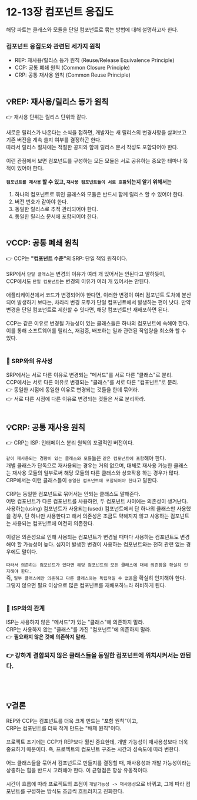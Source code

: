 # 12-13장 컴포넌트 응집도

해당 파트는 클래스와 모듈을 단일 컴포넌트로 묶는 방법에 대해 설명하고자 한다.

### 컴포넌트 응집도와 관련된 세가지 원칙

- REP: 재사용/릴리스 등가 원칙 (Reuse/Release Equivalence Principle)
- CCP: 공통 폐쇄 원칙 (Common Closure Principle)
- CRP: 공통 재사용 원칙 (Common Reuse Principle)
  <br />
  <br />

## 💡<strong>REP: 재사용/릴리스 등가 원칙</strong>

👉 재사용 단위는 릴리스 단위와 같다.
<br />
<br />
새로운 릴리스가 나온다는 소식을 접하면, 개발자는 새 릴리스의 변경사항을 살펴보고 기존 버전을 계속 쓸지 여부를 결정하곤 한다.<br />
따라서 릴리스 절차에는 적절한 공지와 함께 릴리스 문서 작성도 포함되어야 한다.
<br />
<br />
이런 관점에서 보면 컴포넌트를 구성하는 모든 모듈은 서로 공유하는 중요한 테마나 목적이 있어야 한다.
<br />
<br />
<strong>`컴포넌트를 재사용` 할 수 있고, `재사용 컴포넌트들이 서로 호환`되는지 알기 위해서는</strong>

1. 하나의 컴포넌트로 묶인 클래스와 모듈은 반드시 함께 릴리스 할 수 있어야 한다.
2. 버전 번호가 같아야 한다.
3. 동일한 릴리스로 추적 관리되어야 한다.
4. 동일한 릴리스 문서에 포함되어야 한다.
   <br />
   <br />

## 💡<strong>CCP: 공통 폐쇄 원칙</strong>

👉 CCP는 <strong>"컴포넌트 수준"</strong>의 SRP: 단일 책임 원칙이다.
<br />
<br />
SRP에서 `단일 클래스`는 변경의 이유가 여러 개 있어서는 안된다고 말하듯이,<br />
CCP에서도 `단일 컴포넌트`는 변경의 이유가 여러 개 있어서는 안된다.
<br />
<br />
애플리케이션에서 코드가 변경되어야 한다면, 이러한 변경이 여러 컴포넌트 도처에 분산되어 발생하기 보다는,
차라리 변경 모두가 단일 컴포넌트에서 발생하는 편이 낫다.
만약 변경을 단일 컴포넌트로 제한할 수 잇다면, 해당 컴포넌트만 재배포하면 된다.
<br />
<br />
CCP는 같은 이유로 변경될 가능성이 있는 클래스들은 하나의 컴포넌트에 속해야 한다.
이를 통해 소프트웨어를 릴리스, 재검증, 배포하는 일과 관련된 작업량을 최소화 할 수 있다.
<br />
<br />

### 🚩 SRP와의 유사성

SRP에서는 서로 다른 이유로 변경되는 "메서드"를 서로 다른 "클래스"로 분리.<br />
CCP에서는 서로 다른 이유로 변경되는 "클래스"를 서로 다른 "컴포넌트"로 분리.<br />
👉 동일한 시점에 동일한 이유로 변경되는 것들을 한데 묶어라.<br />
👉 서로 다른 시점에 다른 이유로 변경되는 것들은 서로 분리하라.
<br />
<br />

## 💡<strong>CRP: 공통 재사용 원칙</strong>

👉 CRP는 ISP: 인터페이스 분리 원칙의 포괄적인 버전이다.
<br />
<br />
`같이 재사용되는 경향이 있는 클래스와 모듈`들은 `같은 컴포넌트에 포함`해야 한다.<br />
개별 클래스가 단독으로 재사용되는 경우는 거의 없으며, 대체로 재사용 가능한 클래스는 재사용 모듈의 일부로써 해당 모듈의 다른 클래스와 상호작용 하는 경우가 많다.<br />
CRP에서는 이런 클래스들이 `동일한 컴포넌트에 포함되어야 한다`고 말한다.
<br />
<br />
CRP는 동일한 컴포넌트로 묶어서는 안되는 클래스도 말해준다.<br />
어떤 컴포넌트가 다른 컴포넌트를 사용하면, 두 컴포넌트 사이에는 의존성이 생겨난다.<br />
사용하는(using) 컴포넌트가 사용되는(used) 컴포넌트에서 단 하나의 클래스만 사용했을 경우,
단 하나만 사용한다고 해서 의존성은 조금도 약해지지 않고 사용하는 컴포넌트는 사용되는 컴포넌트에 여전히 의존한다.
<br />
<br />
이같은 의존성으로 인해 사용되는 컴포넌트가 변경될 때마다 사용하는 컴포넌트도 변경해야 할 가능성이 높다. 심지어 발생한 변경이 사용하는 컴포넌트와는 전혀 관련 없는 경우에도 말이다.
<br />
<br />
`따라서 의존하는 컴포넌트가 있다면 해당 컴포넌트의 모든 클래스에 대해 의존함을 확실히 인지해야 한다.`<br /> 즉, `일부 클래스에만 의존하고 다른 클래스와는 독립적일 수 없음`을 확실히 인지해야 한다.
그렇지 않으면 필요 이상으로 많은 컴포넌트를 재배포하느라 허비하게 된다.
<br />
<br />

### 🚩 ISP와의 관계

ISP는 사용하지 않은 "메서드"가 있는 "클래스"에 의존하지 말라.<br />
CRP는 사용하지 않는 "클래스"를 가진 "컴포넌트"에 의존하지 말라.<br />
👉 <strong>필요하지 않은 것에 의존하지 말라.</strong>

### 👉 강하게 결합되지 않은 클래스들을 동일한 컴포넌트에 위치시켜서는 안된다.

<br />
<br />

## 💡<strong>결론</strong>

REP와 CCP는 컴포넌트를 더욱 크게 만드는 "포함 원칙"이고,<br />
CRP는 컴포넌트를 더욱 작게 만드는 "배제 원칙"이다.
<br />
<br />
프로젝트 초기에는 CCP가 REP보다 훨씬 중요한데, 개발 가능성이 재사용성보다 더욱 중요하기 때문이다. 즉, 프로젝트의 컴포넌트 구조는 시간과 성숙도에 따라 변한다.
<br />
<br />
어느 클래스들을 묶어서 컴포넌트로 만들지를 결정할 때, 재사용성과 개발 가능성이라는 상충하는 힘을 반드시 고려해야 한다. 이 균형점은 항상 유동적이다.
<br />
<br />
시간이 흐름에 따라 프로젝트의 초점이 `개발가능성 -> 재사용성`으로 바뀌고, 그에 따라 컴포넌트를 구성하는 방식도 조금씩 흐트러지고 진화한다.
